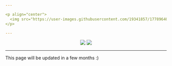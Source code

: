 ```yaml
---

<p align="center">
  <img src="https://user-images.githubusercontent.com/19341857/177896400-deb04f95-2b02-42f0-91dc-9354e96cbb01.svg" width="350">
</p>

---
```


<p align="center">
  <img src="https://img.shields.io/github/contributors/CodersForEarth/codersforearth.com">
  <a href="https://github.com/CodersForEarth/codersforearth.com/blob/main/LICENSE">
    <img src="https://badgen.net/github/license/CodersForEarth/codersforearth.com">
  </a>
</p>

---
This page will be updated in a few months :)

<!---
Note on how the logo was created:

The original image was created by @realvjy
Thank you again for open-sourcing it!

After downloading the base image from
https://illlustrations.co/
The base image was edited with `BoxySVG`.

This logo uses the font `Bungee` size 89.
Plus, the .svg file's font was not rednering
on GitHub correctly at first, but it was
fixed by choosing the "Convert texts to paths"
option on the export settings.


To Do:

- Add descriptions on the organization setting,
- Add explanation for the main gist

-->
